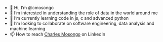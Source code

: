 - 👋 Hi, I’m @cmosongo
- 👀 I’m interested in understanding the role of data in the world around me
- 🌱 I’m currently learning code in js, c and advanced python 
- 💞️ I’m looking to collaborate on software engineering, data analysis and machine learning
- 📫 How to reach [Charles Mosongo](https://www.linkedin.com/in/charles-mosongo/) on LinkedIn

<!---
cmosongo/cmosongo is a ✨ special ✨ repository because its `README.md` (this file) appears on your GitHub profile.
You can click the Preview link to take a look at your changes.
--->
